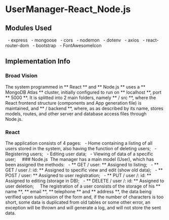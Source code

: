 # UserManager-React_Node.js
## Modules Used
  - express
  - mongoose
  - cors
  - nodemon
  - dotenv
  - axios
  - react-router-dom
  - bootstrap
  - FontAwesomeIcon

## Implementation Info

### Broad Vision
The system programmed in ** React ** and ** Node.js ** uses a ** MongoDB Atlas ** cluster, initially configured to run on ** localhost **, port ** 5000 **. It is splitted into 2 main folders, namely ** / src **, where the React frontend structure (components and App generation file) is maintained, and ** / backend **, where, as as described by its name, stores models, routes, and other server and database access files through Node.js.

### React
The application consists of 4 pages:
  - Home containing a listing of all users stored in the system, also having the function of deleting users;
  - Registering users;
  - Editing user data;
  - Viewing of data of a specific user;
  
 ### Node.js
 The manager has a main model (User), which has been assigned the methods:
  - ** GET / user: ** Assigned to listing;
  - ** GET / user /: id: ** Assigned to specific view and edit (show old data);
  - ** POST / user: ** Assigned to user registration;
  - ** PUT / user /: id: ** Assigned to editing (storage in DB);
  - ** DELETE / user /: id: ** Assigned to user deletion;
  
 The registration of a user consists of the storage of his ** name **, ** email **, ** telephone ** and ** address **, the data being verified upon submission of the form and, if the number of characters is too short, some data is duplicated from old tables or some other error, an exception will be thrown and will generate a log, and will not store the sent data.
